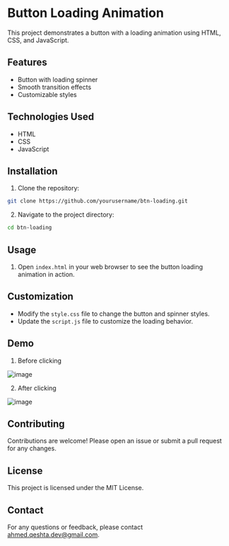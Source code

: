 # Button Loading Animation

This project demonstrates a button with a loading animation using HTML, CSS, and JavaScript.

## Features

- Button with loading spinner
- Smooth transition effects
- Customizable styles

## Technologies Used

- HTML
- CSS
- JavaScript

## Installation

1. Clone the repository:

```bash
git clone https://github.com/yourusername/btn-loading.git
```

2. Navigate to the project directory:

```bash
cd btn-loading
```

## Usage

1. Open `index.html` in your web browser to see the button loading animation in action.

## Customization

- Modify the `style.css` file to change the button and spinner styles.
- Update the `script.js` file to customize the loading behavior.

## Demo
1. Before clicking

![image](https://github.com/user-attachments/assets/82938d46-5f76-40b2-824d-b5c84f5b21cc)


2. After clicking
   
![image](https://github.com/user-attachments/assets/02a798e1-88d5-4cdd-b9a5-c9ad3a5afda2)



## Contributing

Contributions are welcome! Please open an issue or submit a pull request for any changes.

## License

This project is licensed under the MIT License.

## Contact

For any questions or feedback, please contact ahmed.qeshta.dev@gmail.com.
